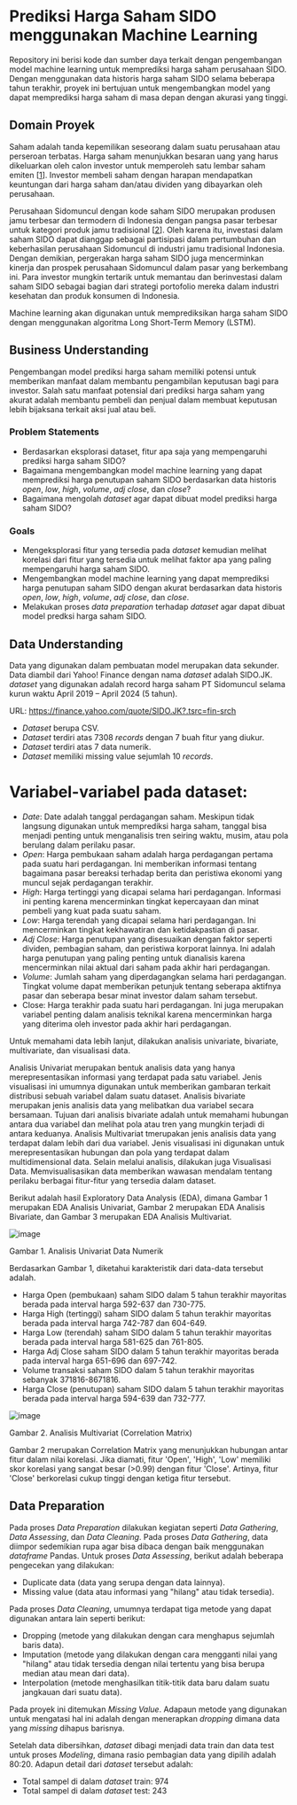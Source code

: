 # Prediksi Harga Saham SIDO menggunakan Machine Learning
Repository ini berisi kode dan sumber daya terkait dengan pengembangan model machine learning untuk memprediksi harga saham perusahaan SIDO. Dengan menggunakan data historis harga saham SIDO selama beberapa tahun terakhir, proyek ini bertujuan untuk mengembangkan model yang dapat memprediksi harga saham di masa depan dengan akurasi yang tinggi.

## Domain Proyek
Saham adalah tanda kepemilikan seseorang dalam suatu perusahaan atau perseroan terbatas. Harga saham menunjukkan besaran uang yang harus dikeluarkan oleh calon investor untuk memperoleh satu lembar saham emiten [[1](https://www.researchgate.net/publication/366715917_Pengaruh_Dividen_Terhadap_Harga_Saham_Pada_Bursa_Efek_Indonesia_Periode_Tahun_2018-2020)]. Investor membeli saham dengan harapan mendapatkan keuntungan dari harga saham dan/atau dividen yang dibayarkan oleh perusahaan.

Perusahaan Sidomuncul dengan kode saham SIDO merupakan produsen jamu terbesar dan termodern di Indonesia dengan pangsa pasar terbesar untuk kategori produk jamu tradisional [[2](https://investor.sidomuncul.co.id/id/home.html)]. Oleh karena itu, investasi dalam saham SIDO dapat dianggap sebagai partisipasi dalam pertumbuhan dan keberhasilan perusahaan Sidomuncul di industri jamu tradisional Indonesia. Dengan demikian, pergerakan harga saham SIDO juga mencerminkan kinerja dan prospek perusahaan Sidomuncul dalam pasar yang berkembang ini. Para investor mungkin tertarik untuk memantau dan berinvestasi dalam saham SIDO sebagai bagian dari strategi portofolio mereka dalam industri kesehatan dan produk konsumen di Indonesia. 

Machine learning akan digunakan untuk memprediksikan harga saham SIDO dengan menggunakan algoritma Long Short-Term Memory (LSTM). 

## Business Understanding
Pengembangan model prediksi harga saham memiliki potensi untuk memberikan manfaat dalam membantu pengambilan keputusan bagi para investor. Salah satu manfaat potensial dari prediksi harga saham yang akurat adalah membantu pembeli dan penjual dalam membuat keputusan lebih bijaksana terkait aksi jual atau beli.

### Problem Statements
- Berdasarkan eksplorasi dataset, fitur apa saja yang mempengaruhi prediksi harga saham SIDO?
- Bagaimana mengembangkan model machine learning yang dapat memprediksi harga penutupan saham SIDO berdasarkan data historis *open*, *low*, *high*, *volume*, *adj close*, dan *close*? 
- Bagaimana mengolah *dataset* agar dapat dibuat model prediksi harga saham SIDO?

### Goals
- Mengeksplorasi fitur yang tersedia pada *dataset* kemudian melihat korelasi dari fitur yang tersedia untuk melihat faktor apa yang paling mempengaruhi harga saham SIDO.
- Mengembangkan model machine learning yang dapat memprediksi harga penutupan saham SIDO dengan akurat berdasarkan data historis *open*, *low*, *high*, *volume*, *adj close*, dan *close*.
- Melakukan proses *data preparation* terhadap *dataset* agar dapat dibuat model predksi harga saham SIDO.

## Data Understanding
Data yang digunakan dalam pembuatan model merupakan data sekunder. Data diambil dari Yahoo! Finance dengan nama *dataset* adalah SIDO.JK. *dataset* yang digunakan adalah record harga saham PT Sidomuncul selama kurun waktu April 2019 – April 2024 (5 tahun).

URL: https://finance.yahoo.com/quote/SIDO.JK?.tsrc=fin-srch

-	*Dataset* berupa CSV.
-	*Dataset* terdiri atas 7308 *records* dengan 7 buah fitur yang diukur.
-	*Dataset* terdiri atas 7 data numerik.
-	*Dataset* memiliki missing value sejumlah 10 *records*.

# Variabel-variabel pada dataset:
-	_Date_: Date adalah tanggal perdagangan saham. Meskipun tidak langsung digunakan untuk memprediksi harga saham, tanggal bisa menjadi penting untuk menganalisis tren seiring waktu, musim, atau pola berulang dalam perilaku pasar.
-	_Open_: Harga pembukaan saham adalah harga perdagangan pertama pada suatu hari perdagangan. Ini memberikan informasi tentang bagaimana pasar bereaksi terhadap berita dan peristiwa ekonomi yang muncul sejak perdagangan terakhir.
-	_High_: Harga tertinggi yang dicapai selama hari perdagangan. Informasi ini penting karena mencerminkan tingkat kepercayaan dan minat pembeli yang kuat pada suatu saham.
-	_Low_: Harga terendah yang dicapai selama hari perdagangan. Ini mencerminkan tingkat kekhawatiran dan ketidakpastian di pasar.
-	_Adj Close_: Harga penutupan yang disesuaikan dengan faktor seperti dividen, pembagian saham, dan peristiwa korporat lainnya. Ini adalah harga penutupan yang paling penting untuk dianalisis karena mencerminkan nilai aktual dari saham pada akhir hari perdagangan.
-	_Volume_: Jumlah saham yang diperdagangkan selama hari perdagangan. Tingkat volume dapat memberikan petunjuk tentang seberapa aktifnya pasar dan seberapa besar minat investor dalam saham tersebut.
-	Close: Harga terakhir pada suatu hari perdagangan. Ini juga merupakan variabel penting dalam analisis teknikal karena mencerminkan harga yang diterima oleh investor pada akhir hari perdagangan.

Untuk memahami data lebih lanjut, dilakukan analisis univariate, bivariate, multivariate, dan visualisasi data.

Analisis Univariat merupakan bentuk analisis data yang hanya merepresentasikan informasi yang terdapat pada satu variabel. Jenis visualisasi ini umumnya digunakan untuk memberikan gambaran terkait distribusi sebuah variabel dalam suatu dataset. Analisis bivariate merupakan jenis analisis data yang melibatkan dua variabel secara bersamaan. Tujuan dari analisis bivariate adalah untuk memahami hubungan antara dua variabel dan melihat pola atau tren yang mungkin terjadi di antara keduanya. Analisis Multivariat tmerupakan jenis analisis data yang terdapat dalam lebih dari dua variabel. Jenis visualisasi ini digunakan untuk merepresentasikan hubungan dan pola yang terdapat dalam multidimensional data. Selain melalui analisis, dilakukan juga Visualisasi Data. Memvisualisasikan data memberikan wawasan mendalam tentang perilaku berbagai fitur-fitur yang tersedia dalam dataset.

Berikut adalah hasil Exploratory Data Analysis (EDA), dimana Gambar 1 merupakan EDA Analisis Univariat, Gambar 2 merupakan EDA Analisis Bivariate, dan Gambar 3 merupakan EDA Analisis Multivariat.

![image](https://github.com/LuisaInsani/Predicting-SIDO-Stock-Prices-using-Machine-Learning/assets/160982894/16767a36-da4f-4c37-a856-d17b7dc613fc)

Gambar 1. Analisis Univariat Data Numerik

Berdasarkan Gambar 1, diketahui karakteristik dari data-data tersebut adalah.
- Harga Open (pembukaan) saham SIDO dalam 5 tahun terakhir mayoritas berada pada interval harga 592-637 dan 730-775.
- Harga High (tertinggi) saham SIDO dalam 5 tahun terakhir mayoritas berada pada interval harga 742-787 dan 604-649.
- Harga Low (terendah) saham SIDO dalam 5 tahun terakhir mayoritas berada pada interval harga 581-625 dan 761-805.
- Harga Adj Close saham SIDO dalam 5 tahun terakhir mayoritas berada pada interval harga 651-696 dan 697-742.
- Volume transaksi saham SIDO dalam 5 tahun terakhir mayoritas sebanyak 371816-8671816.
- Harga Close (penutupan) saham SIDO dalam 5 tahun terakhir mayoritas berada pada interval harga 594-639 dan 732-777.

![image](https://github.com/LuisaInsani/Predicting-SIDO-Stock-Prices-using-Machine-Learning/assets/160982894/0bc3878d-a334-4d65-85f4-d179560b9188)

Gambar 2. Analisis Multivariat (Correlation Matrix)

Gambar 2 merupakan Correlation Matrix yang menunjukkan hubungan antar fitur dalam nilai korelasi. Jika diamati, fitur 'Open', 'High', 'Low' memiliki skor korelasi yang sangat besar (>0.99) dengan fitur 'Close'. Artinya, fitur 'Close' berkorelasi cukup tinggi dengan ketiga fitur tersebut. 

## Data Preparation
Pada proses *Data Preparation* dilakukan kegiatan seperti *Data Gathering*, *Data Assessing*, dan *Data Cleaning*.
Pada proses *Data Gathering*, data diimpor sedemikian rupa agar bisa dibaca dengan baik menggunakan *dataframe* Pandas.
Untuk proses *Data Assessing*, berikut adalah beberapa pengecekan yang dilakukan:
- Duplicate data (data yang serupa dengan data lainnya).
- Missing value (data atau informasi yang "hilang" atau tidak tersedia).

Pada proses *Data Cleaning*, umumnya terdapat tiga metode yang dapat digunakan antara lain seperti berikut:
- Dropping (metode yang dilakukan dengan cara menghapus sejumlah baris data).
- Imputation (metode yang dilakukan dengan cara mengganti nilai yang "hilang" atau tidak tersedia dengan nilai tertentu yang bisa berupa median atau mean dari data).
- Interpolation (metode menghasilkan titik-titik data baru dalam suatu jangkauan dari suatu data).

Pada proyek ini ditemukan *Missing Value*. Adapaun metode yang digunakan untuk mengatasi hal ini adalah dengan menerapkan *dropping* dimana data yang *missing* dihapus barisnya. 

Setelah data dibersihkan, *dataset* dibagi menjadi data train dan data test untuk proses *Modeling*, dimana rasio pembagian data yang dipilih adalah 80:20. 
Adapun detail dari *dataset* tersebut adalah:
- Total sampel di dalam *dataset* train: 974
- Total sampel di dalam *dataset* test: 243

 
